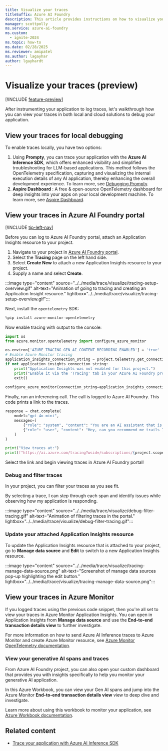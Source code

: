 ```yaml
---
title: Visualize your traces
titleSuffix: Azure AI Foundry
description: This article provides instructions on how to visualize your traces.
manager: scottpolly
ms.service: azure-ai-foundry
ms.custom:
  - ignite-2024
ms.topic: how-to
ms.date: 02/28/2025
ms.reviewer: amipatel
ms.author: lagayhar
author: lgayhardt
---
```


# Visualize your traces (preview)

[!INCLUDE [feature-preview](../../includes/feature-preview.md)]

After instrumenting your application to log traces, let's walkthrough how you can view your traces in both local and cloud solutions to debug your application.

## View your traces for local debugging

To enable traces locally, you have two options:  

1. Using **Prompty**, you can trace your application with the **Azure AI Inference SDK**, which offers enhanced visibility and simplified troubleshooting for LLM-based applications. This method follows the OpenTelemetry specification, capturing and visualizing the internal execution details of any AI application, thereby enhancing the overall development experience. To learn more, see [Debugging Prompty](https://prompty.ai/docs/getting-started/debugging-prompty).
2. **Aspire Dashboard** : A free & open-source OpenTelemetry dashboard for deep insights into your apps on your local development machine. To learn more, see [Aspire Dashboard](https://aspiredashboard.com/#start ).

## View your traces in Azure AI Foundry portal

[!INCLUDE [tip-left-nav](../../includes/tip-left-nav.md)]

Before you can log to Azure AI Foundry portal, attach an Application Insights resource to your project.

1. Navigate to your project in [Azure AI Foundry portal](https://ai.azure.com/).
1. Select the **Tracing** page on the left hand side.
1. Select **Create New** to attach a new Application Insights resource to your project.
1. Supply a name and select **Create**.

:::image type="content" source="../../media/trace/visualize/tracing-setup-overview.gif" alt-text="Animation of going to tracing and creating an Application Insight resource." lightbox="../../media/trace/visualize/tracing-setup-overview.gif":::

Next, install the `opentelemetry` SDK:

```python
%pip install azure-monitor-opentelemetry
```

Now enable tracing with output to the console:

```python
import os
from azure.monitor.opentelemetry import configure_azure_monitor

os.environ['AZURE_TRACING_GEN_AI_CONTENT_RECORDING_ENABLED'] = 'true'
# Enable Azure Monitor tracing
application_insights_connection_string = project.telemetry.get_connection_string()
if not application_insights_connection_string:
    print("Application Insights was not enabled for this project.")
    print("Enable it via the 'Tracing' tab in your Azure AI Foundry project page.")
    exit()
    
configure_azure_monitor(connection_string=application_insights_connection_string)
```

Finally, run an inferencing call. The call is logged to Azure AI Foundry. This code prints a link to the traces.

```python
response = chat.complete(
    model="gpt-4o-mini",
    messages=[
        {"role": "system", "content": "You are an AI assistant that is a travel planning expert especially with National Parks."},
        {"role": "user", "content": "Hey, can you recommend me trails I should go on when I visit Mount Rainier?"},
    ]
)

print("View traces at:")
print(f"https://ai.azure.com/tracing?wsid=/subscriptions/{project.scope['subscription_id']}/resourceGroups/{project.scope['resource_group_name']}/providers/Microsoft.MachineLearningServices/workspaces/{project.scope['project_name']}")
```

Select the link and begin viewing traces in Azure AI Foundry portal!

### Debug and filter traces

In your project, you can filter your traces as you see fit.

By selecting a trace, I can step through each span and identify issues while observing how my application is responding.

:::image type="content" source="../../media/trace/visualize/debug-filter-tracing.gif" alt-text="Animation of filtering traces in the portal." lightbox="../../media/trace/visualize/debug-filter-tracing.gif":::

### Update your attached Application Insights resource

 To update the Application Insights resource that is attached to your project, go to **Manage data source** and **Edit** to switch to a new Application Insights resource.

:::image type="content" source="../../media/trace/visualize/tracing-manage-data-source.png" alt-text="Screenshot of manage data sources pop-up highlighting the edit button." lightbox="../../media/trace/visualize/tracing-manage-data-source.png":::

## View your traces in Azure Monitor

If you logged traces using the previous code snippet, then you're all set to view your traces in Azure Monitor Application Insights. You can open in Application Insights from **Manage data source** and use the **End-to-end transaction details view** to further investigate.

For more information on how to send Azure AI Inference traces to Azure Monitor and create Azure Monitor resource, see [Azure Monitor OpenTelemetry documentation](/azure/azure-monitor/app/opentelemetry-enable).

### View your generative AI spans and traces

From Azure AI Foundry project, you can also open your custom dashboard that provides you with insights specifically to help you monitor your generative AI application.

In this Azure Workbook, you can view your Gen AI spans and jump into the Azure Monitor **End-to-end transaction details view** view to deep dive and investigate.

Learn more about using this workbook to monitor your application, see [Azure Workbook documentation](/azure/azure-monitor/visualize/workbooks-create-workbook).

## Related content

- [Trace your application with Azure AI Inference SDK](./trace-local-sdk.md)

